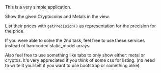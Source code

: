 This is a very simple application.

Show the given Cryptocoins and Metals in the view.

List their prices with `getPrecision()` as representation for the precision for the price.

If you were able to solve the 2nd task, feel free to use these services instead of hardcoded static_model arrays.

Also feel free to use something like tabs to only show either: metal or cryptos. It's very appreciated if you think
of some css for listing. (no need to write it yourself if you want to use bootstrap or something alike)